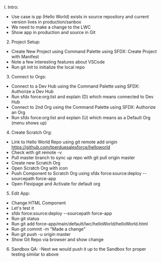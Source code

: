 I. Intro:
- Use case is pp (Hello World) exists in source repository and current version lives in production/sanbox
- We need to make a change to the LWC
- Show app in production and source in Git

2. Project Setup:
- Create New Project using Command Palette using SFDX: Create Project with Manifest
- Note a few interesting features about VSCode
- Run git init to initialize the local repo

3. Connect to Orgs:
- Connect to a Dev Hub using the Command Palette using SFDX: Authorize a Dev Hub
- Run sfdx force:org:list and explain (D) which means connected to Dev Hub
- Connect to 2nd Org using the Command Palette using SFDX: Authorize an Org
- Run sfdx force:org:list and explain (U) which means as a Default Org (menu shows up)

4. Create Scratch Org:
- Link to Hello World Repo using git remote add origin https://github.com/tperduesalesforce/helloworld
- Check with git remote -v
- Pull master branch to sync up repo with git pull origin master
- Create new Scratch Org
- Open Scratch Org with icon
- Push Component to Scratch Org using sfdx force:source:deploy --sourcepath force-app
- Open Flexipage and Activate for default org

5. Edit App:
- Change HTML Component
- Let's test it
- sfdx force:source:deploy --sourcepath force-app
- Run git status
- Run git add force-app/main/default/lwc/helloWorld/helloWorld.html
- Run git commit -m "Made a change"
- Run git push -u origin master 
- Show Git Repo via browser and show change

6. Sandbox QA:
-Next we would push it up to the Sandbox for proper testing similar to above
